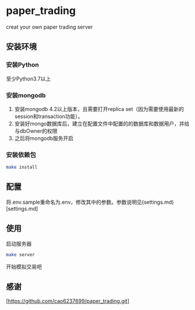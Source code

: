 # paper_trading
creat your own paper trading server


## 安装环境

### 安装Python

至少Python3.7以上

### 安装mongodb

1. 安装mongodb 4.2以上版本，且需要打开replica set（因为需要使用最新的session和transaction功能）。
2. 安装好mongo数据库后，建立在配置文件中配置的的数据库和数据用户，并给与dbOwner的权限
3. 之后将mongodb服务开启

### 安装依赖包
```bash
make install
```

## 配置

将.env.sample重命名为.env，修改其中的参数。参数说明见(settings.md)[settings.md]


## 使用
启动服务器
```bash
make server
```
开始模拟交易吧

## 感谢

[https://github.com/cao6237699/paper_trading.git]
